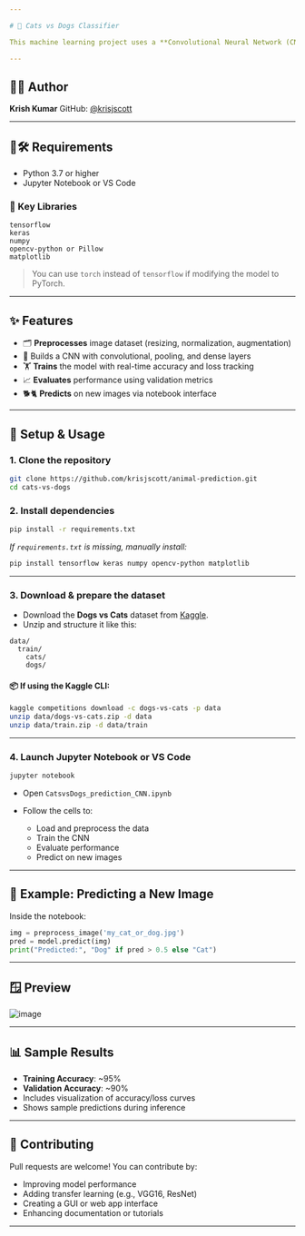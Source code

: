 ```yaml
---

# 🐾 Cats vs Dogs Classifier

This machine learning project uses a **Convolutional Neural Network (CNN)** to classify images as either **cats** or **dogs**. Built using the popular **Kaggle "Dogs vs Cats" dataset**, the model handles data preprocessing, augmentation, training, and evaluation—all within an interactive Jupyter Notebook.

---
```


## 👨‍💻 Author

**Krish Kumar**
GitHub: [@krisjscott](https://github.com/krisjscott)

---

## 🐶🛠️ Requirements

* Python 3.7 or higher
* Jupyter Notebook or VS Code

### 🧪 Key Libraries

```
tensorflow
keras
numpy
opencv-python or Pillow
matplotlib
```

> You can use `torch` instead of `tensorflow` if modifying the model to PyTorch.

---

## ✨ Features

* 🗂️ **Preprocesses** image dataset (resizing, normalization, augmentation)
* 🧱 Builds a CNN with convolutional, pooling, and dense layers
* 🏋️ **Trains** the model with real-time accuracy and loss tracking
* 📈 **Evaluates** performance using validation metrics
* 🐕🐈 **Predicts** on new images via notebook interface

---

## 🚀 Setup & Usage

### 1. Clone the repository

```bash
git clone https://github.com/krisjscott/animal-prediction.git
cd cats-vs-dogs
```

### 2. Install dependencies

```bash
pip install -r requirements.txt
```

*If `requirements.txt` is missing, manually install:*

```bash
pip install tensorflow keras numpy opencv-python matplotlib
```

---

### 3. Download & prepare the dataset

* Download the **Dogs vs Cats** dataset from [Kaggle](https://www.kaggle.com/competitions/dogs-vs-cats).
* Unzip and structure it like this:

```
data/
  train/
    cats/
    dogs/
```

#### 📦 If using the Kaggle CLI:

```bash
kaggle competitions download -c dogs-vs-cats -p data
unzip data/dogs-vs-cats.zip -d data
unzip data/train.zip -d data/train
```

---

### 4. Launch Jupyter Notebook or VS Code

```bash
jupyter notebook
```

* Open `CatsvsDogs_prediction_CNN.ipynb`
* Follow the cells to:

  * Load and preprocess the data
  * Train the CNN
  * Evaluate performance
  * Predict on new images

---

## 🧪 Example: Predicting a New Image

Inside the notebook:

```python
img = preprocess_image('my_cat_or_dog.jpg')
pred = model.predict(img)
print("Predicted:", "Dog" if pred > 0.5 else "Cat")
```

---

## 🪟 Preview

![image](https://github.com/user-attachments/assets/b72a7d26-144f-465a-8041-b348016c3829)


---

## 📊 Sample Results

* **Training Accuracy**: \~95%
* **Validation Accuracy**: \~90%
* Includes visualization of accuracy/loss curves
* Shows sample predictions during inference

---

## 🤝 Contributing

Pull requests are welcome! You can contribute by:

* Improving model performance
* Adding transfer learning (e.g., VGG16, ResNet)
* Creating a GUI or web app interface
* Enhancing documentation or tutorials

---
